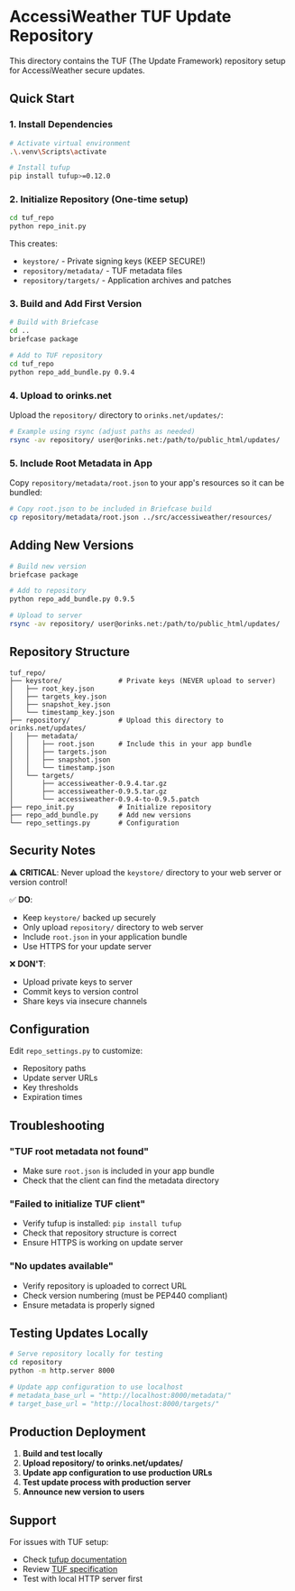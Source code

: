 # AccessiWeather TUF Update Repository

This directory contains the TUF (The Update Framework) repository setup for AccessiWeather secure updates.

## Quick Start

### 1. Install Dependencies

```bash
# Activate virtual environment
.\.venv\Scripts\activate

# Install tufup
pip install tufup>=0.12.0
```

### 2. Initialize Repository (One-time setup)

```bash
cd tuf_repo
python repo_init.py
```

This creates:
- `keystore/` - Private signing keys (KEEP SECURE!)
- `repository/metadata/` - TUF metadata files
- `repository/targets/` - Application archives and patches

### 3. Build and Add First Version

```bash
# Build with Briefcase
cd ..
briefcase package

# Add to TUF repository
cd tuf_repo
python repo_add_bundle.py 0.9.4
```

### 4. Upload to orinks.net

Upload the `repository/` directory to `orinks.net/updates/`:

```bash
# Example using rsync (adjust paths as needed)
rsync -av repository/ user@orinks.net:/path/to/public_html/updates/
```

### 5. Include Root Metadata in App

Copy `repository/metadata/root.json` to your app's resources so it can be bundled:

```bash
# Copy root.json to be included in Briefcase build
cp repository/metadata/root.json ../src/accessiweather/resources/
```

## Adding New Versions

```bash
# Build new version
briefcase package

# Add to repository
python repo_add_bundle.py 0.9.5

# Upload to server
rsync -av repository/ user@orinks.net:/path/to/public_html/updates/
```

## Repository Structure

```
tuf_repo/
├── keystore/              # Private keys (NEVER upload to server)
│   ├── root_key.json
│   ├── targets_key.json
│   ├── snapshot_key.json
│   └── timestamp_key.json
├── repository/            # Upload this directory to orinks.net/updates/
│   ├── metadata/
│   │   ├── root.json      # Include this in your app bundle
│   │   ├── targets.json
│   │   ├── snapshot.json
│   │   └── timestamp.json
│   └── targets/
│       ├── accessiweather-0.9.4.tar.gz
│       ├── accessiweather-0.9.5.tar.gz
│       └── accessiweather-0.9.4-to-0.9.5.patch
├── repo_init.py           # Initialize repository
├── repo_add_bundle.py     # Add new versions
└── repo_settings.py       # Configuration
```

## Security Notes

⚠️ **CRITICAL**: Never upload the `keystore/` directory to your web server or version control!

✅ **DO**:
- Keep `keystore/` backed up securely
- Only upload `repository/` directory to web server
- Include `root.json` in your application bundle
- Use HTTPS for your update server

❌ **DON'T**:
- Upload private keys to server
- Commit keys to version control
- Share keys via insecure channels

## Configuration

Edit `repo_settings.py` to customize:
- Repository paths
- Update server URLs
- Key thresholds
- Expiration times

## Troubleshooting

### "TUF root metadata not found"
- Make sure `root.json` is included in your app bundle
- Check that the client can find the metadata directory

### "Failed to initialize TUF client"
- Verify tufup is installed: `pip install tufup`
- Check that repository structure is correct
- Ensure HTTPS is working on update server

### "No updates available"
- Verify repository is uploaded to correct URL
- Check version numbering (must be PEP440 compliant)
- Ensure metadata is properly signed

## Testing Updates Locally

```bash
# Serve repository locally for testing
cd repository
python -m http.server 8000

# Update app configuration to use localhost
# metadata_base_url = "http://localhost:8000/metadata/"
# target_base_url = "http://localhost:8000/targets/"
```

## Production Deployment

1. **Build and test locally**
2. **Upload repository/ to orinks.net/updates/**
3. **Update app configuration to use production URLs**
4. **Test update process with production server**
5. **Announce new version to users**

## Support

For issues with TUF setup:
- Check [tufup documentation](https://github.com/dennisvang/tufup)
- Review [TUF specification](https://theupdateframework.io/)
- Test with local HTTP server first